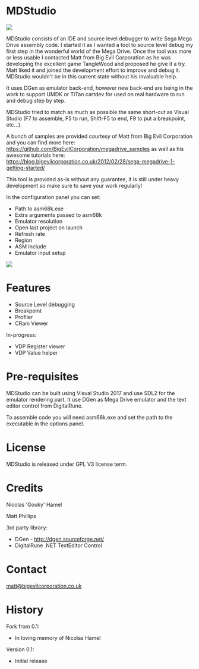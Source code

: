 
# MDStudio

![](https://github.com/gouky/MDStudio/blob/master/MDStudio.png)

MDStudio consists of an IDE and source level debugger to write Sega Mega Drive assembly code. I started it as I wanted a tool to source level debug my first step in the wonderful world of the Mega Drive. Once the tool was more or less usable I contacted Matt from Big Evil Corporation as he was developing the excellent game TangleWood and proposed he give it a try. Matt liked it and joined the development effort to improve and debug it. MDStudio wouldn't be in this current state without his invaluable help.

It uses DGen as emulator back-end, however new back-end are being in the work to support UMDK or TiTan cartdev for used on real hardware to run and debug step by step.

MDStudio tried to match as much as possible the same short-cut as Visual Studio (F7 to assemble, F5 to run, Shift-F5 to end, F9 to put a breakpoint, etc...).

A bunch of samples are provided courtesy of Matt from Big Evil Corporation and you can find more here: https://github.com/BigEvilCorporation/megadrive_samples as well as his awesome tutorials here: https://blog.bigevilcorporation.co.uk/2012/02/28/sega-megadrive-1-getting-started/

This tool is provided as-is without any guarantee, it is still under heavy development so make sure to save your work regularly! 

In the configuration panel you can set:
- Path to asm68k.exe
- Extra arguments passed to asm68k
- Emulator resolution
- Open last project on launch
- Refresh rate
- Region
- ASM Include
- Emulator input setup

![](https://github.com/bigevilcorporation/MDStudio/blob/master/mdstudio_screen.jpg)

# Features

- Source Level debugging
- Breakpoint
- Profiler
- CRam Viewer

In-progress:
- VDP Register viewer
- VDP Value helper

# Pre-requisites

MDStudio can be built using Visual Studio 2017 and use SDL2 for the emulator rendering part. It use DGen as Mega Drive emulator and the text editor control from DigitalRune.

To assemble code you will need asm68k.exe and set the path to the executable in the options panel.

# License

MDStudio is released under GPL V3 license term.

# Credits

Nicolas 'Gouky' Hamel

Matt Phillips

3rd party library:

- DGen - http://dgen.sourceforge.net/
- DigitalRune .NET TextEditor Control

# Contact

matt@bigevilcorporation.co.uk

# History

Fork from 0.1:
- In loving memory of Nicolas Hamel

Version 0.1:
- Initial release
